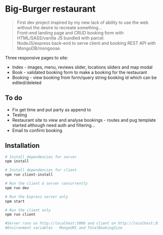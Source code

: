 # Big-Burger restaurant

> First dev project inspired by my new lack of ability to use the web without the desire to recreate something... <br> Front-end landing page and CRUD booking form with HTML/SASS/vanilla JS bundled with parcel. <br> NodeJS/express back-end to serve client and booking REST API with MongoDB/mongoose.

Three responsive pages to site:
- Index - images, menu,  reviews slider, locations sliders and map modal
- Book - validated booking form to make a booking for the restaurant
- Booking - view booking from form/query string booking id which can be edited/deleted 

## To do
- Fix get time and put party as append to
- Testing
- Restaurant site to view and analyse bookings - routes and pug template started although need auth and filtering...
- Email to confirm booking

## Installation
``` bash
# Install dependencies for server
npm install

# Install dependencies for client
npm run client-install

# Run the client & server concurrently 
npm run dev

# Run the Express server only
npm start

# Run the client only
npm run client

#Server runs on http://localhost:5000 and client on http://localhost:3000
#Environment variables - MongoURI and TotalBookingSize
```
